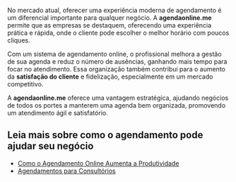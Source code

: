 No mercado atual, oferecer uma experiência moderna de agendamento é um diferencial importante para qualquer negócio. A **agendaonline.me** permite que as empresas se destaquem, oferecendo uma experiência prática e rápida, onde o cliente pode escolher o melhor horário com poucos cliques.

Com um sistema de agendamento online, o profissional melhora a gestão de sua agenda e reduz o número de ausências, ganhando mais tempo para focar no atendimento. Essa organização também contribui para o aumento da **satisfação do cliente** e fidelização, especialmente em um mercado competitivo.

A **agendaonline.me** oferece uma vantagem estratégica, ajudando negócios de todos os portes a manterem uma agenda bem organizada, promovendo um atendimento ágil e satisfatório.

## Leia mais sobre como o agendamento pode ajudar seu negócio
- [Como o Agendamento Online Aumenta a Produtividade](./07-como-o-agendamento-online-aumenta-a-produtividade.md)
- [Agendamentos para Consultórios](./05-agendamento-para-consultorios.md)